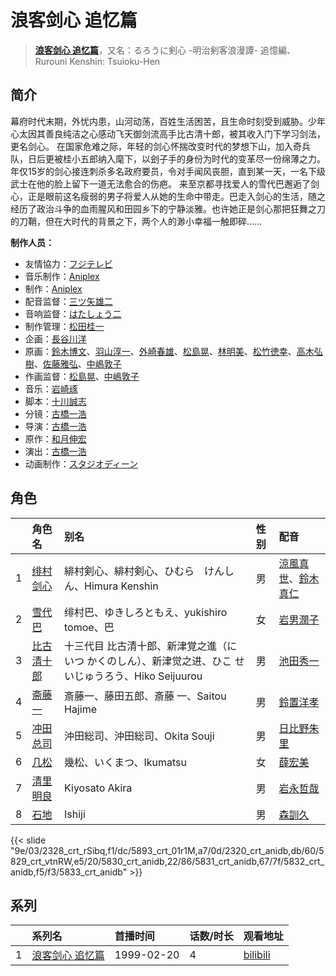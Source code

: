 # 浪客剑心 追忆篇


> <u>**[浪客剑心 追忆篇](https://bgm.tv/subject/1728)**</u>，又名：るろうに剣心 -明治剣客浪漫譚- 追憶編、Rurouni Kenshin: Tsuioku-Hen

## 简介

幕府时代末期，外忧内患，山河动荡，百姓生活困苦，且生命时刻受到威胁。少年心太因其善良纯洁之心感动飞天御剑流高手比古清十郎，被其收入门下学习剑法，更名剑心。
在国家危难之际，年轻的剑心怀揣改变时代的梦想下山，加入奇兵队，日后更被桂小五郎纳入麾下，以刽子手的身份为时代的变革尽一份绵薄之力。年仅15岁的剑心接连刺杀多名政府要员，令对手闻风丧胆，直到某一天，一名下级武士在他的脸上留下一道无法愈合的伤疤。
来至京都寻找爱人的雪代巴邂逅了剑心，正是眼前这名瘦弱的男子将爱人从她的生命中带走。巴走入剑心的生活，随之经历了政治斗争的血雨腥风和田园乡下的宁静淡雅。也许她正是剑心那把狂舞之刀的刀鞘，但在大时代的背景之下，两个人的渺小幸福一触即碎……

**制作人员：**
- 友情協力：[フジテレビ](https://bgm.tv/person/277)
- 音乐制作：[Aniplex](https://bgm.tv/person/645)
- 制作：[Aniplex](https://bgm.tv/person/645)
- 配音监督：[三ツ矢雄二](https://bgm.tv/person/3249)
- 音响监督：[はたしょう二](https://bgm.tv/person/6745)
- 制作管理：[松田桂一](https://bgm.tv/person/3378)
- 企画：[長谷川洋](https://bgm.tv/person/3377)
- 原画：[鈴木博文](https://bgm.tv/person/642)、[羽山淳一](https://bgm.tv/person/1312)、[外崎春雄](https://bgm.tv/person/1430)、[松島晃](https://bgm.tv/person/274)、[林明美](https://bgm.tv/person/146)、[松竹徳幸](https://bgm.tv/person/2878)、[高木弘樹](https://bgm.tv/person/1305)、[佐藤雅弘](https://bgm.tv/person/11489)、[中嶋敦子](https://bgm.tv/person/276)
- 作画监督：[松島晃](https://bgm.tv/person/274)、[中嶋敦子](https://bgm.tv/person/276)
- 音乐：[岩崎琢](https://bgm.tv/person/272)
- 脚本：[十川誠志](https://bgm.tv/person/242)
- 分镜：[古橋一浩](https://bgm.tv/person/271)
- 导演：[古橋一浩](https://bgm.tv/person/271)
- 原作：[和月伸宏](https://bgm.tv/person/270)
- 演出：[古橋一浩](https://bgm.tv/person/271)
- 动画制作：[スタジオディーン](https://bgm.tv/person/181)

## 角色

|     |   角色名   |   别名  | 性别 |  配音  |
|:--- |:------  |:----      |:---  |:--   |
| 1 | [绯村剑心](https://bgm.tv/character/2328) | 緋村剣心、緋村剣心、ひむら　けんしん、Himura Kenshin | 男 | [涼風真世](https://bgm.tv/person/3992)、[鈴木真仁](https://bgm.tv/person/4528) |
| 2 | [雪代巴](https://bgm.tv/character/5893) | 绯村巴、ゆきしろともえ、yukishiro tomoe、巴 | 女 | [岩男潤子](https://bgm.tv/person/3916) |
| 3 | [比古清十郎](https://bgm.tv/character/2320) | 十三代目 比古清十郎、新津覚之進（にいつ かくのしん）、新津觉之进、ひこ せいじゅうろう、Hiko Seijuurou | 男 | [池田秀一](https://bgm.tv/person/3985) |
| 4 | [斋藤一](https://bgm.tv/character/5829) | 斎藤一、藤田五郎、斎藤 一、Saitou Hajime | 男 | [鈴置洋孝](https://bgm.tv/person/3989) |
| 5 | [冲田总司](https://bgm.tv/character/5830) | 沖田総司、沖田総司、Okita Souji | 男 | [日比野朱里](https://bgm.tv/person/3990) |
| 6 | [几松](https://bgm.tv/character/5831) | 幾松、いくまつ、Ikumatsu | 女 | [薛宏美](https://bgm.tv/person/3991) |
| 7 | [清里明良](https://bgm.tv/character/5832) | Kiyosato Akira | 男 | [岩永哲哉](https://bgm.tv/person/3917) |
| 8 | [石地](https://bgm.tv/character/5833) | Ishiji | 男 | [森訓久](https://bgm.tv/person/3988) |

{{< slide "9e/03/2328_crt_rSibq,f1/dc/5893_crt_01r1M,a7/0d/2320_crt_anidb,db/60/5829_crt_vtnRW,e5/20/5830_crt_anidb,22/86/5831_crt_anidb,67/7f/5832_crt_anidb,f5/f3/5833_crt_anidb" >}}

## 系列

|     |   系列名   |   首播时间  | 话数/时长  | 观看地址 |
|:---  |:------    |:----      |:---       |:---  |
| 1 |[浪客剑心 追忆篇](https://bgm.tv/subject/1728)| 1999-02-20 | 4 | [bilibili](https://www.bilibili.com/bangumi/play/ss3578)  |



